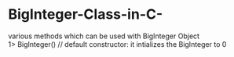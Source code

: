 # BigInteger-Class-in-C-
various methods which can be used with BigInteger Object  
1> BigInteger()	//	default constructor: it intializes the BigInteger to 0
